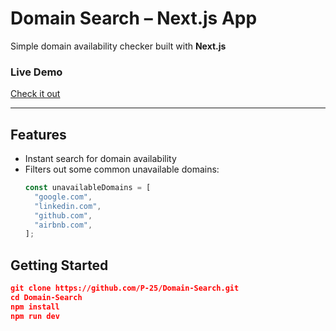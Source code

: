 # Domain Search – Next.js App

Simple domain availability checker built with **Next.js**

### Live Demo

[Check it out](https://domain-search-5wv2uh33e-princes-projects-97446da3.vercel.app/)

---

## Features

- Instant search for domain availability
- Filters out some common unavailable domains:
  ```js
  const unavailableDomains = [
    "google.com",
    "linkedin.com",
    "github.com",
    "airbnb.com",
  ];
  ```

## Getting Started

```json
git clone https://github.com/P-25/Domain-Search.git
cd Domain-Search
npm install
npm run dev
```
